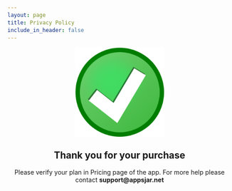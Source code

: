 ```yaml
---
layout: page
title: Privacy Policy
include_in_header: false
---
```


<div style="display: flex;justify-content: center;flex-direction: column;align-items: center; text-align:center">
<img title="a title" alt="purchase success" src="../assets/purchase.webp" width="200">
<h2>Thank you for your purchase</h2>
<div>Please verify your plan in Pricing page of the app. For more help please contact <b>support@appsjar.net</b></div>
</div>

